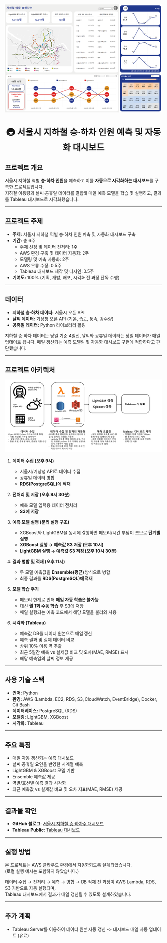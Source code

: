 ![대시보드 미리보기](image.png)

<h1 align="center">🚇 서울시 지하철 승·하차 인원 예측 및 자동화 대시보드</h1>

## 프로젝트 개요
서울시 지하철 역별 **승·하차 인원**을 예측하고 이를 **자동으로 시각화하는 대시보드**를 구축한 프로젝트입니다.  
지하철 이용량과 날씨·공휴일 데이터를 결합해 매일 예측 모델을 학습 및 실행하고, 결과를 Tableau 대시보드로 시각화했습니다.  

---

## 프로젝트 주제
- **주제:** 서울시 지하철 역별 승·하차 인원 예측 및 자동화 대시보드 구축
- **기간:** 총 6주  
  - 주제 선정 및 데이터 전처리: 1주  
  - AWS 환경 구축 및 데이터 자동화: 2주  
  - 모델링 및 예측 자동화: 2주  
  - AWS 오류 수정: 0.5주  
  - Tableau 대시보드 제작 및 디자인: 0.5주  
- **기여도:** 100% (기획, 개발, 배포, 시각화 전 과정 단독 수행)

---

## 데이터
- **지하철 승·하차 데이터:** 서울시 오픈 API  
- **날씨 데이터:** 기상청 오픈 API (기온, 습도, 풍속, 강수량)  
- **공휴일 데이터:** Python 라이브러리 활용  

지하철 승·하차 데이터는 당일 기준 4일전, 날씨와 공휴일 데이터는 당일 데이터가 매일 업데이트 됩니다. 
매일 갱신되는 예측 모델링 및 자동화 대시보드 구현에 적합하다고 판단했습니다.

---

## 프로젝트 아키텍처
![프로젝트 아키텍처](subway_architecture.png)

1. **데이터 수집 (오후 9시)**  
   - 서울시/기상청 API로 데이터 수집  
   - 공휴일 데이터 병합  
   - **RDS(PostgreSQL)에 적재**

2. **전처리 및 저장 (오후 9시 30분)**  
   - 예측 모델 입력용 데이터 전처리  
   - **S3에 저장**

3. **예측 모델 실행 (분리 실행 구조)**  
   - XGBoost와 LightGBM을 동시에 실행하면 메모리/시간 부담이 크므로 **단계별 실행**
   - **XGBoost 실행 → 예측값 S3 저장 (오후 10시)**  
   - **LightGBM 실행 → 예측값 S3 저장 (오후 10시 30분)**

4. **결과 병합 및 적재 (오후 11시)**  
   - 두 모델 예측값을 **Ensemble(평균)** 방식으로 병합  
   - 최종 결과를 **RDS(PostgreSQL)에 적재**

5. **모델 학습 주기**  
   - 메모리 한계로 인해 **매일 자동 학습은 불가능**  
   - 대신 **월 1회 수동 학습** 후 S3에 저장  
   - 매일 실행되는 예측 코드에서 해당 모델을 불러와 사용

6. **시각화 (Tableau)**  
   - 예측값 DB를 데이터 원본으로 매일 갱신
   - 예측 결과 및 실제 데이터 비교 
   - 상위 10% 이용 역 추출  
   - 최근 5일간 예측 vs 실제값 비교 및 오차(MAE, RMSE) 표시  
   - 해당 예측일의 날씨 정보 제공

---

## 사용 기술 스택
- **언어:** Python  
- **환경:** AWS (Lambda, EC2, RDS, S3, CloudWatch, EventBridge), Docker, Git Bash  
- **데이터베이스:** PostgreSQL (RDS)  
- **모델링:** LightGBM, XGBoost  
- **시각화:** Tableau  

---

## 주요 특징
- 매일 자동 갱신되는 예측 대시보드  
- 날씨·공휴일 요인을 반영한 시계열 예측  
- LightGBM & XGBoost 모델 기반  
- Ensemble 예측값 제공  
- 역별/호선별 예측 결과 시각화  
- 최근 예측값 vs 실제값 비교 및 오차 지표(MAE, RMSE) 제공  

---

## 결과물 확인
- **GitHub 블로그**: [서울시 지하철 승·하차수 대시보드](https://whitenut200.github.io/prodject/subway/%EC%A7%80%ED%95%98%EC%B2%A0-%EC%8A%B9%ED%95%98%EC%B0%A8%EC%88%98-%EB%8C%80%EC%8B%9C%EB%B3%B4%EB%93%9C%EC%84%A4%EA%B3%84/)  
- **Tableau Public**: [Tableau 대시보드](https://public.tableau.com/views/_17548941338250/sheet0?:language=ko-KR&:sid=&:redirect=auth&:display_count=n&:origin=viz_share_link)  

---


## 실행 방법
본 프로젝트는 AWS 클라우드 환경에서 자동화되도록 설계되었습니다.  
(로컬 실행 예시는 포함하지 않았습니다.)

데이터 수집 → 전처리 → 예측 → 병합 → DB 적재 전 과정이 AWS Lambda, RDS, S3 기반으로 자동 실행되며,  
Tableau 대시보드에서 결과가 매일 갱신될 수 있도록 설계하였습니다.

---

## 추가 계획
- Tableau Server를 이용하여 데이터 원본 자동 갱신 -> 대시보드 매일 자동 업데이트 (유료)

